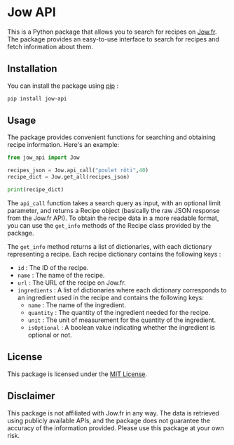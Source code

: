 # Jow API

This is a Python package that allows you to search for recipes on [Jow.fr](https://Jow.fr). The package provides an easy-to-use interface to search for recipes and fetch information about them.

## Installation

You can install the package using [pip](https://pip.pypa.io/en/stable/) : 

```bash
pip install jow-api
```

## Usage
The package provides convenient functions for searching and obtaining recipe information. Here's an example:

```python
from jow_api import Jow

recipes_json = Jow.api_call("poulet rôti",40)
recipe_dict = Jow.get_all(recipes_json)

print(recipe_dict)

```
The `api_call` function takes a search query as input, with an optional limit parameter,  and returns a Recipe object (basically the raw JSON response from the Jow.fr API). To obtain the recipe data in a more readable format, you can use the `get_info`  methods of the Recipe class provided by the package.

The `get_info` method returns a list of dictionaries, with each dictionary representing a recipe. Each recipe dictionary contains the following keys :


* `id` : The ID of the recipe.
* `name` : The name of the recipe.
* `url` : The URL of the recipe on Jow.fr.
* `ingredients` : A list of dictionaries where each dictionary corresponds to an ingredient used in the recipe and contains the following keys:
    * `name` : The name of the ingredient.
    * `quantity` : The quantity of the ingredient needed for the recipe.
    * `unit` : The unit of measurement for the quantity of the ingredient.
    * `isOptional` : A boolean value indicating whether the ingredient is optional or not.



## License

This package is licensed under the [MIT License](https://choosealicense.com/licenses/mit/).


## Disclaimer
This package is not affiliated with Jow.fr in any way. The data is retrieved using publicly available APIs, and the package does not guarantee the accuracy of the information provided. Please use this package at your own risk.

